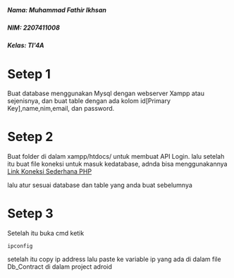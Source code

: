<h5>Nama: Muhammad Fathir Ikhsan</h5>
<h5>NIM: 2207411008</h5>
<h5>Kelas: TI'4A</h5>

# Setep 1
Buat database menggunakan Mysql dengan webserver Xampp atau sejenisnya, dan buat table dengan ada kolom id[Primary Key],name,nim,email, dan password.

# Setep 2
<p>Buat folder di dalam xampp/htdocs/ untuk membuat API Login. lalu setelah itu buat file koneksi untuk masuk kedatabase, adnda bisa menggunakannya <a href="https://github.com/FireHR2004/Koneksi-Sederhana-PHP">Link Koneksi Sederhana PHP</a></p>
lalu atur sesuai database dan table yang anda buat sebelumnya

# Setep 3
Setelah itu buka cmd ketik
```
ipconfig
```
setelah itu copy ip address lalu paste ke variable ip yang ada di dalam file Db_Contract di dalam project adroid
